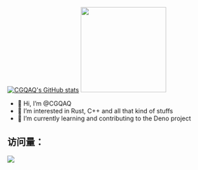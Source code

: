 [![CGQAQ's GitHub stats](https://github-readme-stats-one-mu-82.vercel.app/api?username=CGQAQ&bg_color=30,e96443,904e95&title_color=fff&text_color=fff)](https://github.com/CGQAQ)
<a href="https://github.com/CGQAQ">
  <img height="195" src="https://github-readme-stats-one-mu-82.vercel.app/api/top-langs/?username=cgqaq&layout=compact&langs_count=8">
</a>

- 👋 Hi, I’m @CGQAQ
- 👀 I’m interested in Rust, C++ and all that kind of stuffs
- 🌱 I’m currently learning and contributing to the Deno project

<!---
CGQAQ/CGQAQ is a ✨ special ✨ repository because its `README.md` (this file) appears on your GitHub profile.
You can click the Preview link to take a look at your changes.
--->

## 访问量： 
![](https://profile-counter.glitch.me/cgqaq/count.svg)
